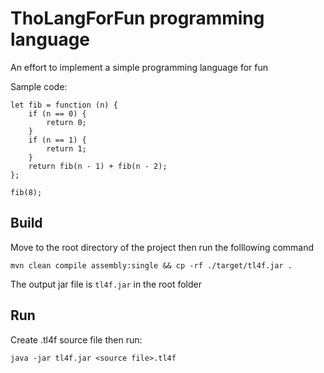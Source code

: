 # ThoLangForFun programming language

An effort to implement a simple programming language for fun

Sample code:

```
let fib = function (n) {
    if (n == 0) {
        return 0;
    }
    if (n == 1) {
        return 1;
    }
    return fib(n - 1) + fib(n - 2);
};

fib(8);
```

## Build

Move to the root directory of the project then run the folllowing command

```
mvn clean compile assembly:single && cp -rf ./target/tl4f.jar .
```

The output jar file is `tl4f.jar` in the root folder

## Run

Create .tl4f source file then run:

```
java -jar tl4f.jar <source file>.tl4f
```
